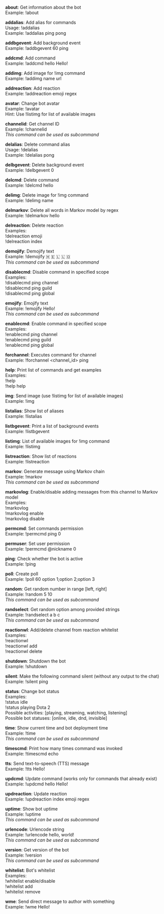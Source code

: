 **about**: Get information about the bot  
    Example: !about

**addalias**: Add alias for commands  
    Usage: !addalias <command> <alias>  
    Example: !addalias ping pong

**addbgevent**: Add background event  
    Example: !addbgevent 60 ping

**addcmd**: Add command  
    Example: !addcmd hello Hello!

**addimg**: Add image for !img command  
    Example: !addimg name url

**addreaction**: Add reaction  
    Example: !addreaction emoji regex

**avatar**: Change bot avatar  
    Example: !avatar <image>  
    Hint: Use !listimg for list of available images

**channelid**: Get channel ID  
    Example: !channelid  
    *This command can be used as subcommand*

**delalias**: Delete command alias  
    Usage: !delalias <alias>  
    Example: !delalias pong

**delbgevent**: Delete background event  
    Example: !delbgevent 0

**delcmd**: Delete command  
    Example: !delcmd hello

**delimg**: Delete image for !img command  
    Example: !delimg name

**delmarkov**: Delete all words in Markov model by regex  
    Example: !delmarkov hello

**delreaction**: Delete reaction  
    Examples:  
        !delreaction emoji  
        !delreaction index

**demojify**: Demojify text  
    Example: !demojify 🇭 🇪 🇱 🇱 🇴  
    *This command can be used as subcommand*

**disablecmd**: Disable command in specified scope  
    Examples:  
        !disablecmd ping channel  
        !disablecmd ping guild  
        !disablecmd ping global

**emojify**: Emojify text  
    Example: !emojify Hello!  
    *This command can be used as subcommand*

**enablecmd**: Enable command in specified scope  
    Examples:  
        !enablecmd ping channel  
        !enablecmd ping guild  
        !enablecmd ping global

**forchannel**: Executes command for channel  
    Example: !forchannel <channel_id> ping

**help**: Print list of commands and get examples  
    Examples:  
        !help  
        !help help

**img**: Send image (use !listimg for list of available images)  
    Example: !img

**listalias**: Show list of aliases  
    Example: !listalias

**listbgevent**: Print a list of background events  
    Example: !listbgevent

**listimg**: List of available images for !img command  
    Example: !listimg

**listreaction**: Show list of reactions  
    Example: !listreaction

**markov**: Generate message using Markov chain  
    Example: !markov  
    *This command can be used as subcommand*

**markovlog**: Enable/disable adding messages from this channel to Markov model  
    Examples:  
        !markovlog  
        !markovlog enable  
        !markovlog disable

**permcmd**: Set commands permission  
    Example: !permcmd ping 0

**permuser**: Set user permission  
    Example: !permcmd @nickname 0

**ping**: Check whether the bot is active  
    Example: !ping

**poll**: Create poll  
    Example: !poll 60 option 1;option 2;option 3

**random**: Get random number in range [left, right]  
    Example: !random 5 10  
    *This command can be used as subcommand*

**randselect**: Get random option among provided strings  
    Example: !randselect a b c  
    *This command can be used as subcommand*

**reactionwl**: Add/delete channel from reaction whitelist  
    Examples:  
        !reactionwl  
        !reactionwl add  
        !reactionwl delete

**shutdown**: Shutdown the bot  
    Example: !shutdown

**silent**: Make the following command silent (without any output to the chat)  
    Example: !silent ping

**status**: Change bot status  
    Examples:  
        !status idle  
        !status playing Dota 2  
    Possible activities: [playing, streaming, watching, listening]  
    Possible bot statuses: [online, idle, dnd, invisible]

**time**: Show current time and bot deployment time  
    Example: !time  
    *This command can be used as subcommand*

**timescmd**: Print how many times command was invoked  
    Example: !timescmd echo

**tts**: Send text-to-speech (TTS) message  
    Example: !tts Hello!

**updcmd**: Update command (works only for commands that already exist)  
    Example: !updcmd hello Hello!

**updreaction**: Update reaction  
    Example: !updreaction index emoji regex

**uptime**: Show bot uptime  
    Example: !uptime  
    *This command can be used as subcommand*

**urlencode**: Urlencode string  
    Example: !urlencode hello, world!  
    *This command can be used as subcommand*

**version**: Get version of the bot  
    Example: !version  
    *This command can be used as subcommand*

**whitelist**: Bot's whitelist  
    Examples:  
        !whitelist enable/disable  
        !whitelist add  
        !whitelist remove

**wme**: Send direct message to author with something  
    Example: !wme Hello!
